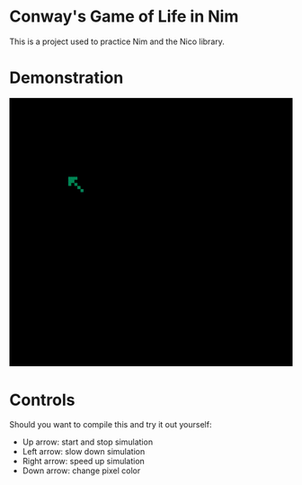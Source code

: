 # Conway's Game of Life in Nim
This is a project used to practice Nim and the Nico library.

# Demonstration
![](croppedGif.gif)

# Controls
Should you want to compile this and try it out yourself:
- Up arrow: start and stop simulation
- Left arrow: slow down simulation
- Right arrow: speed up simulation
- Down arrow: change pixel color